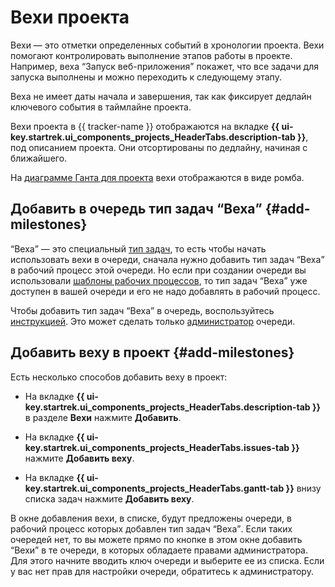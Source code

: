 # Вехи проекта

Вехи — это отметки определенных событий в хронологии проекта. Вехи помогают контролировать выполнение этапов работы в проекте. Например, веха <q>Запуск веб-приложения</q> покажет, что все задачи для запуска выполнены и можно переходить к следующему этапу.

Веха не имеет даты начала и завершения, так как фиксирует дедлайн ключевого события в таймлайне проекта.

Вехи проекта в {{ tracker-name }} отображаются на вкладке **{{ ui-key.startrek.ui_components_projects_HeaderTabs.description-tab }}**, под описанием проекта. Они отсортированы по дедлайну, начиная с ближайшего.

На [диаграмме Ганта для проекта](../gantt/project.md) вехи отображаются в виде ромба.

## Добавить в очередь тип задач <q>Веха</q> {#add-milestones}

<q>Веха</q> — это специальный [тип задач](add-ticket-type.md), то есть чтобы начать использовать вехи в очереди, сначала нужно добавить тип задач <q>Веха</q> в рабочий процесс этой очереди. Но если при создании очереди вы использовали [шаблоны рабочих процессов](create-work-process.md), то тип задач <q>Веха</q> уже доступен в вашей очереди и его не надо добавлять в рабочий процесс.

Чтобы добавить тип задач <q>Веха</q> в очередь, воспользуйтесь [инструкцией](add-ticket-type.md#add-ticket-type-queue). Это может сделать только [администратор](../role-model.md#admin) очереди.

## Добавить веху в проект {#add-milestones}

Есть несколько способов добавить веху в проект:

* На вкладке **{{ ui-key.startrek.ui_components_projects_HeaderTabs.description-tab }}** в разделе **Вехи** нажмите **Добавить**.

* На вкладке **{{ ui-key.startrek.ui_components_projects_HeaderTabs.issues-tab }}** нажмите **Добавить веху**.

* На вкладке **{{ ui-key.startrek.ui_components_projects_HeaderTabs.gantt-tab }}** внизу списка задач нажмите **Добавить веху**.

В окне добавления вехи, в списке, будут предложены очереди, в рабочий процесс которых добавлен тип задач <q>Веха</q>. Если таких очередей нет, то вы можете прямо по кнопке в этом окне добавить <q>Вехи</q> в те очереди, в которых обладаете правами администратора. Для этого начните вводить ключ очереди и выберите ее из списка. Если у вас нет прав для настройки очереди, обратитесь к администратору.

